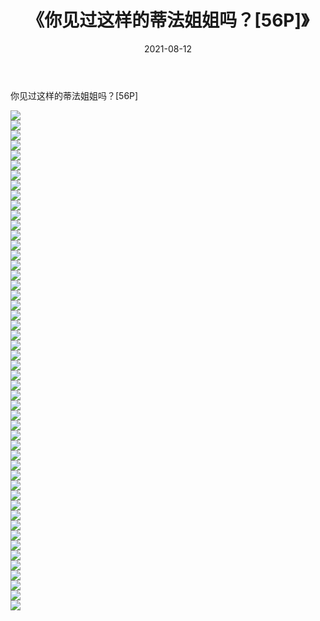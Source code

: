 ﻿---
layout: post
title:  《你见过这样的蒂法姐姐吗？[56P]》
date:   2021-08-12
img: http://img.660000.xyz/Sharelink/性感/2021/你见过这样的蒂法姐姐吗？[56P]/000.jpg
categories: [美女, 清纯, 唯美]
---

你见过这样的蒂法姐姐吗？[56P]

  ![](http://img.660000.xyz/Sharelink/性感/2021/你见过这样的蒂法姐姐吗？[56P]/001.jpg) <br> ![](http://img.660000.xyz/Sharelink/性感/2021/你见过这样的蒂法姐姐吗？[56P]/002.jpg) <br> ![](http://img.660000.xyz/Sharelink/性感/2021/你见过这样的蒂法姐姐吗？[56P]/003.jpg) <br> ![](http://img.660000.xyz/Sharelink/性感/2021/你见过这样的蒂法姐姐吗？[56P]/004.jpg) <br> ![](http://img.660000.xyz/Sharelink/性感/2021/你见过这样的蒂法姐姐吗？[56P]/005.jpg) <br> ![](http://img.660000.xyz/Sharelink/性感/2021/你见过这样的蒂法姐姐吗？[56P]/006.jpg) <br> ![](http://img.660000.xyz/Sharelink/性感/2021/你见过这样的蒂法姐姐吗？[56P]/007.jpg) <br> ![](http://img.660000.xyz/Sharelink/性感/2021/你见过这样的蒂法姐姐吗？[56P]/008.jpg) <br> ![](http://img.660000.xyz/Sharelink/性感/2021/你见过这样的蒂法姐姐吗？[56P]/009.jpg) <br> ![](http://img.660000.xyz/Sharelink/性感/2021/你见过这样的蒂法姐姐吗？[56P]/010.jpg) <br> ![](http://img.660000.xyz/Sharelink/性感/2021/你见过这样的蒂法姐姐吗？[56P]/011.jpg) <br> ![](http://img.660000.xyz/Sharelink/性感/2021/你见过这样的蒂法姐姐吗？[56P]/012.jpg) <br> ![](http://img.660000.xyz/Sharelink/性感/2021/你见过这样的蒂法姐姐吗？[56P]/013.jpg) <br> ![](http://img.660000.xyz/Sharelink/性感/2021/你见过这样的蒂法姐姐吗？[56P]/014.jpg) <br> ![](http://img.660000.xyz/Sharelink/性感/2021/你见过这样的蒂法姐姐吗？[56P]/015.jpg) <br> ![](http://img.660000.xyz/Sharelink/性感/2021/你见过这样的蒂法姐姐吗？[56P]/016.jpg) <br> ![](http://img.660000.xyz/Sharelink/性感/2021/你见过这样的蒂法姐姐吗？[56P]/017.jpg) <br> ![](http://img.660000.xyz/Sharelink/性感/2021/你见过这样的蒂法姐姐吗？[56P]/018.jpg) <br> ![](http://img.660000.xyz/Sharelink/性感/2021/你见过这样的蒂法姐姐吗？[56P]/019.jpg) <br> ![](http://img.660000.xyz/Sharelink/性感/2021/你见过这样的蒂法姐姐吗？[56P]/020.jpg) <br> ![](http://img.660000.xyz/Sharelink/性感/2021/你见过这样的蒂法姐姐吗？[56P]/021.jpg) <br> ![](http://img.660000.xyz/Sharelink/性感/2021/你见过这样的蒂法姐姐吗？[56P]/022.jpg) <br> ![](http://img.660000.xyz/Sharelink/性感/2021/你见过这样的蒂法姐姐吗？[56P]/023.jpg) <br> ![](http://img.660000.xyz/Sharelink/性感/2021/你见过这样的蒂法姐姐吗？[56P]/024.jpg) <br> ![](http://img.660000.xyz/Sharelink/性感/2021/你见过这样的蒂法姐姐吗？[56P]/025.jpg) <br> ![](http://img.660000.xyz/Sharelink/性感/2021/你见过这样的蒂法姐姐吗？[56P]/026.jpg) <br> ![](http://img.660000.xyz/Sharelink/性感/2021/你见过这样的蒂法姐姐吗？[56P]/027.jpg) <br> ![](http://img.660000.xyz/Sharelink/性感/2021/你见过这样的蒂法姐姐吗？[56P]/028.jpg) <br> ![](http://img.660000.xyz/Sharelink/性感/2021/你见过这样的蒂法姐姐吗？[56P]/029.jpg) <br> ![](http://img.660000.xyz/Sharelink/性感/2021/你见过这样的蒂法姐姐吗？[56P]/030.jpg) <br> ![](http://img.660000.xyz/Sharelink/性感/2021/你见过这样的蒂法姐姐吗？[56P]/031.jpg) <br> ![](http://img.660000.xyz/Sharelink/性感/2021/你见过这样的蒂法姐姐吗？[56P]/032.jpg) <br> ![](http://img.660000.xyz/Sharelink/性感/2021/你见过这样的蒂法姐姐吗？[56P]/033.jpg) <br> ![](http://img.660000.xyz/Sharelink/性感/2021/你见过这样的蒂法姐姐吗？[56P]/034.jpg) <br> ![](http://img.660000.xyz/Sharelink/性感/2021/你见过这样的蒂法姐姐吗？[56P]/035.jpg) <br> ![](http://img.660000.xyz/Sharelink/性感/2021/你见过这样的蒂法姐姐吗？[56P]/036.jpg) <br> ![](http://img.660000.xyz/Sharelink/性感/2021/你见过这样的蒂法姐姐吗？[56P]/037.jpg) <br> ![](http://img.660000.xyz/Sharelink/性感/2021/你见过这样的蒂法姐姐吗？[56P]/038.jpg) <br> ![](http://img.660000.xyz/Sharelink/性感/2021/你见过这样的蒂法姐姐吗？[56P]/039.jpg) <br> ![](http://img.660000.xyz/Sharelink/性感/2021/你见过这样的蒂法姐姐吗？[56P]/040.jpg) <br> ![](http://img.660000.xyz/Sharelink/性感/2021/你见过这样的蒂法姐姐吗？[56P]/041.jpg) <br> ![](http://img.660000.xyz/Sharelink/性感/2021/你见过这样的蒂法姐姐吗？[56P]/042.jpg) <br> ![](http://img.660000.xyz/Sharelink/性感/2021/你见过这样的蒂法姐姐吗？[56P]/043.jpg) <br> ![](http://img.660000.xyz/Sharelink/性感/2021/你见过这样的蒂法姐姐吗？[56P]/044.jpg) <br> ![](http://img.660000.xyz/Sharelink/性感/2021/你见过这样的蒂法姐姐吗？[56P]/045.jpg) <br> ![](http://img.660000.xyz/Sharelink/性感/2021/你见过这样的蒂法姐姐吗？[56P]/046.jpg) <br> ![](http://img.660000.xyz/Sharelink/性感/2021/你见过这样的蒂法姐姐吗？[56P]/047.jpg) <br> ![](http://img.660000.xyz/Sharelink/性感/2021/你见过这样的蒂法姐姐吗？[56P]/048.jpg) <br> ![](http://img.660000.xyz/Sharelink/性感/2021/你见过这样的蒂法姐姐吗？[56P]/049.jpg) <br> ![](http://img.660000.xyz/Sharelink/性感/2021/你见过这样的蒂法姐姐吗？[56P]/050.jpg) <br>